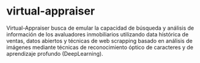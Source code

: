 # virtual-appraiser
Virtual-Appraiser busca de emular la capacidad de búsqueda y análisis de información de los avaluadores inmobiliarios utilizando data histórica de ventas, datos abiertos y técnicas de web scrapping  basado en análisis de imágenes mediante técnicas de reconocimiento óptico de caracteres y de aprendizaje profundo (DeepLearning).
